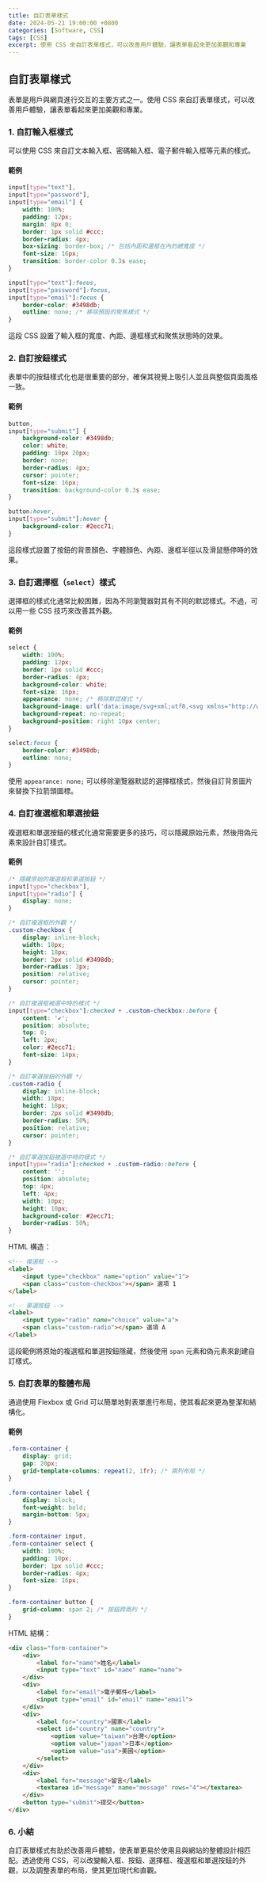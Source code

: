 ```yaml
---
title: 自訂表單樣式
date: 2024-05-21 19:00:00 +0800
categories: [Software, CSS]
tags: [CSS] 
excerpt: 使用 CSS 來自訂表單樣式，可以改善用戶體驗，讓表單看起來更加美觀和專業
---
```


## 自訂表單樣式

表單是用戶與網頁進行交互的主要方式之一。使用 CSS 來自訂表單樣式，可以改善用戶體驗，讓表單看起來更加美觀和專業。

### 1. 自訂輸入框樣式

可以使用 CSS 來自訂文本輸入框、密碼輸入框、電子郵件輸入框等元素的樣式。

#### 範例

```css
input[type="text"],
input[type="password"],
input[type="email"] {
    width: 100%;
    padding: 12px;
    margin: 8px 0;
    border: 1px solid #ccc;
    border-radius: 4px;
    box-sizing: border-box; /* 包括內距和邊框在內的總寬度 */
    font-size: 16px;
    transition: border-color 0.3s ease;
}

input[type="text"]:focus,
input[type="password"]:focus,
input[type="email"]:focus {
    border-color: #3498db;
    outline: none; /* 移除預設的聚焦樣式 */
}
```

這段 CSS 設置了輸入框的寬度、內距、邊框樣式和聚焦狀態時的效果。

### 2. 自訂按鈕樣式

表單中的按鈕樣式化也是很重要的部分，確保其視覺上吸引人並且與整個頁面風格一致。

#### 範例

```css
button,
input[type="submit"] {
    background-color: #3498db;
    color: white;
    padding: 10px 20px;
    border: none;
    border-radius: 4px;
    cursor: pointer;
    font-size: 16px;
    transition: background-color 0.3s ease;
}

button:hover,
input[type="submit"]:hover {
    background-color: #2ecc71;
}
```

這段樣式設置了按鈕的背景顏色、字體顏色、內距、邊框半徑以及滑鼠懸停時的效果。

### 3. 自訂選擇框（`select`）樣式

選擇框的樣式化通常比較困難，因為不同瀏覽器對其有不同的默認樣式。不過，可以用一些 CSS 技巧來改善其外觀。

#### 範例

```css
select {
    width: 100%;
    padding: 12px;
    border: 1px solid #ccc;
    border-radius: 4px;
    background-color: white;
    font-size: 16px;
    appearance: none; /* 移除默認樣式 */
    background-image: url('data:image/svg+xml;utf8,<svg xmlns="http://www.w3.org/2000/svg" viewBox="0 0 20 20"><polygon points="0,0 20,0 10,10" fill="#333"/></svg>'); /* 自訂下拉箭頭 */
    background-repeat: no-repeat;
    background-position: right 10px center;
}

select:focus {
    border-color: #3498db;
    outline: none;
}
```

使用 `appearance: none;` 可以移除瀏覽器默認的選擇框樣式，然後自訂背景圖片來替換下拉箭頭圖標。

### 4. 自訂複選框和單選按鈕

複選框和單選按鈕的樣式化通常需要更多的技巧，可以隱藏原始元素，然後用偽元素來設計自訂樣式。

#### 範例

```css
/* 隱藏原始的複選框和單選按鈕 */
input[type="checkbox"],
input[type="radio"] {
    display: none;
}

/* 自訂複選框的外觀 */
.custom-checkbox {
    display: inline-block;
    width: 18px;
    height: 18px;
    border: 2px solid #3498db;
    border-radius: 3px;
    position: relative;
    cursor: pointer;
}

/* 自訂複選框被選中時的樣式 */
input[type="checkbox"]:checked + .custom-checkbox::before {
    content: '✔';
    position: absolute;
    top: 0;
    left: 2px;
    color: #2ecc71;
    font-size: 14px;
}

/* 自訂單選按鈕的外觀 */
.custom-radio {
    display: inline-block;
    width: 18px;
    height: 18px;
    border: 2px solid #3498db;
    border-radius: 50%;
    position: relative;
    cursor: pointer;
}

/* 自訂單選按鈕被選中時的樣式 */
input[type="radio"]:checked + .custom-radio::before {
    content: '';
    position: absolute;
    top: 4px;
    left: 4px;
    width: 10px;
    height: 10px;
    background-color: #2ecc71;
    border-radius: 50%;
}
```

HTML 構造：

```html
<!-- 複選框 -->
<label>
    <input type="checkbox" name="option" value="1">
    <span class="custom-checkbox"></span> 選項 1
</label>

<!-- 單選按鈕 -->
<label>
    <input type="radio" name="choice" value="a">
    <span class="custom-radio"></span> 選項 A
</label>
```

這段範例將原始的複選框和單選按鈕隱藏，然後使用 `span` 元素和偽元素來創建自訂樣式。

### 5. 自訂表單的整體布局

通過使用 Flexbox 或 Grid 可以簡單地對表單進行布局，使其看起來更為整潔和結構化。

#### 範例

```css
.form-container {
    display: grid;
    gap: 20px;
    grid-template-columns: repeat(2, 1fr); /* 兩列布局 */
}

.form-container label {
    display: block;
    font-weight: bold;
    margin-bottom: 5px;
}

.form-container input,
.form-container select {
    width: 100%;
    padding: 10px;
    border: 1px solid #ccc;
    border-radius: 4px;
    font-size: 16px;
}

.form-container button {
    grid-column: span 2; /* 按鈕跨兩列 */
}
```

HTML 結構：

```html
<div class="form-container">
    <div>
        <label for="name">姓名</label>
        <input type="text" id="name" name="name">
    </div>
    <div>
        <label for="email">電子郵件</label>
        <input type="email" id="email" name="email">
    </div>
    <div>
        <label for="country">國家</label>
        <select id="country" name="country">
            <option value="taiwan">台灣</option>
            <option value="japan">日本</option>
            <option value="usa">美國</option>
        </select>
    </div>
    <div>
        <label for="message">留言</label>
        <textarea id="message" name="message" rows="4"></textarea>
    </div>
    <button type="submit">提交</button>
</div>
```

### 6. 小結

自訂表單樣式有助於改善用戶體驗，使表單更易於使用且與網站的整體設計相匹配。透過使用 CSS，可以改變輸入框、按鈕、選擇框、複選框和單選按鈕的外觀，以及調整表單的布局，使其更加現代和直觀。
